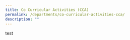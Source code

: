 ```yaml
---
title: Co Curricular Activities (CCA)
permalink: /departments/co-curricular-activities-cca/
description: ""
---
```

test